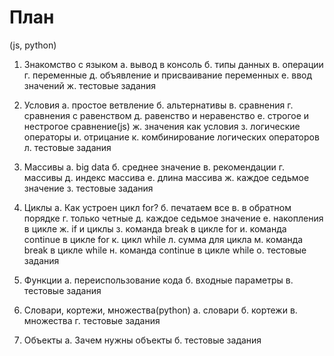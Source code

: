 # План

(js, python)

1. Знакомство с языком
а. вывод в консоль 
б. типы данных
в. операции
г. переменные
д. объявление и присваивание переменных
е. ввод значений
ж. тестовые задания

2. Условия
а. простое ветвление
б. альтернативы
в. сравнения
г. сравнения с равенством
д. равенство и неравенство 
е. строгое и нестрогое сравнение(js)
ж. значения как условия
з. логические операторы
и. отрицание
к. комбинирование логических операторов
л. тестовые задания

3. Массивы
а. big data
б. среднее значение
в. рекомендации
г. массивы
д. индекс массива
е. длина массива
ж. каждое седьмое значение
з. тестовые задания

4. Циклы
а. Как устроен цикл for?
б. печатаем все
в. в обратном порядке
г. только четные
д. каждое седьмое значение
е. накопления в цикле
ж. if и циклы
з. команда break в цикле for
и. команда continue в цикле for
к. цикл while
л. сумма для цикла
м. команда break в цикле while
н. команда continue в цикле while
о. тестовые задания

5. Функции
а. переиспользование кода
б. входные параметры
в. тестовые задания

6. Словари, кортежи, множества(python)
а. словари
б. кортежи
в. множества
г. тестовые задания

7. Объекты
а. Зачем нужны объекты
б. тестовые задания